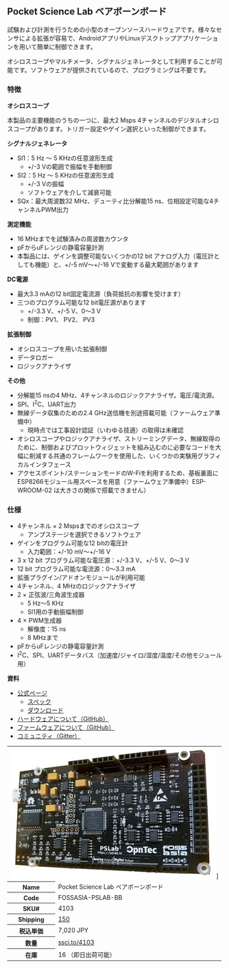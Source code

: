## Pocket Science Lab ベアボーンボード

試験および計測を行うための小型のオープンソースハードウェアです。様々なセンサによる拡張が容易で、AndroidアプリやLinuxデスクトップアプリケーションを用いて簡単に制御できます。

オシロスコープやマルチメータ、シグナルジェネレータとして利用することが可能です。ソフトウェアが提供されているので、プログラミングは不要です。

### 特徴

**オシロスコープ**

本製品の主要機能のうちの一つに、最大2 Msps 4チャンネルのデジタルオシロスコープがあります。トリガー設定やゲイン選択といった制御ができます。

**シグナルジェネレータ**

*   SI1：5 Hz ～ 5 KHzの任意波形生成
    *   +/-3 Vの範囲で振幅を手動制御
*   SI2：5 Hz ～ 5 KHzの任意波形生成
    *   +/-3 Vの振幅
    *   ソフトウェアを介して減衰可能
*   SQx：最大周波数32 MHz、デューティ比分解能15 ns、位相設定可能な4チャンネルPWM出力

**測定機能**

*   16 MHzまでを試験済みの周波数カウンタ
*   pFからuFレンジの静電容量計測
*   本製品には、ゲインを調整可能ないくつかの12 bit アナログ入力（電圧計としても機能）と、+/-5 mV～+/-16 Vで変動する最大範囲があります

**DC電源**

*   最大3.3 mAの12 bit固定電流源（負荷抵抗の影響を受けます）
*   三つのプログラム可能な12 bit電圧源があります
    *   +/-3.3 V、+/-5 V、0～3 V
    *   制御：PV1、 PV2、 PV3

**拡張制御**

*   オシロスコープを用いた拡張制御
*   データロガー
*   ロジックアナライザ

**その他**

*   分解能15 nsの4 MHz、4チャンネルのロジックアナライザ。電圧/電流源。
*   SPI、I<sup>2</sup>C、UART出力
*   無線データ収集のための2.4 GHz送信機を別途搭載可能（ファームウェア準備中）
    *   現時点では工事設計認証（いわゆる技適）の取得は未確認
*   オシロスコープやロジックアナライザ、ストリーミングデータ、無線取得のために、制御およびプロットウィジェットを組み込むのに必要なコードを大幅に削減する共通のフレームワークを使用した、いくつかの実験用グラフィカルインタフェース
*   アクセスポイント/ステーションモードのW-Fiを利用するため、基板裏面にESP8266モジュール用スペースを用意（ファームウェア準備中）ESP-WROOM-02 は大きさの関係で搭載できません）

### 仕様

*   4チャンネル × 2 Mspsまでのオシロスコープ
    *   アンプステージを選択できるソフトウェア
*   ゲインをプログラム可能な12 bitの電圧計
    *   入力範囲：+/-10 mV～+/-16 V
*   3 x 12 bit プログラム可能な電圧源：+/-3.3 V、+/-5 V、0～3 V
*   12 bit プログラム可能な電流源：0～3.3 mA
*   拡張プラグイン/アドオンモジュールが利用可能
*   4チャンネル、4 MHzのロジックアナライザ
*   2 × 正弦波/三角波生成器
    *   5 Hz～5 KHz
    *   SI1用の手動振幅制御
*   4 × PWM生成器
    *   解像度：15 ns
    *   8 MHzまで
*   pFからuFレンジの静電容量計測
*   I<sup>2</sup>C、SPI、UARTデータバス（加速度/ジャイロ/湿度/温度/その他モジュール用）

**資料**

*   [公式ページ](https://pslab.io/)
    *   [スペック](https://pslab.io/specifications/)
    *   [ダウンロード](https://pslab.io/downloads/)
*   [ハードウェアについて（GitHub）](https://github.com/fossasia/pslab-hardware)
*   [ファームウェアについて（GitHub）](https://github.com/fossasia/pslab-firmware)
*   [コミュニティ（Gitter）](https://gitter.im/fossasia/pslab)

<table class="table-bordered-rect">
<tbody>
<tr>
<td colspan="2">
<img alt="Pocket Science Lab ベアボーンボード" src="img/PSLab_small.jpg">]
</td>
</tr>
<tr>
<th>Name</th>
<td>Pocket Science Lab ベアボーンボード</td>
</tr>
<tr>
<th>Code</th>
<td>FOSSASIA-PSLAB-BB</td>
</tr>
<tr>
<th>SKU#</th>
<td>4103</td>
</tr>
<tr>
<th>Shipping</th>
<td><span style="text-decoration:underline;" class="tooltip-1">150</span></td>
</tr>
<tr>
<th>税込単価</th>
<td><span class="price">7,020</span> <span class="yen">JPY</span>  
</td>
</tr>
<tr>
<th>数量</th>
<td><a href="ssci.to/4103">ssci.to/4103</a>
</td>
</tr>
<tr>
<th>在庫</th>
<td>16 （即日出荷可能）</td>
</tr>
</tbody>
</table>
